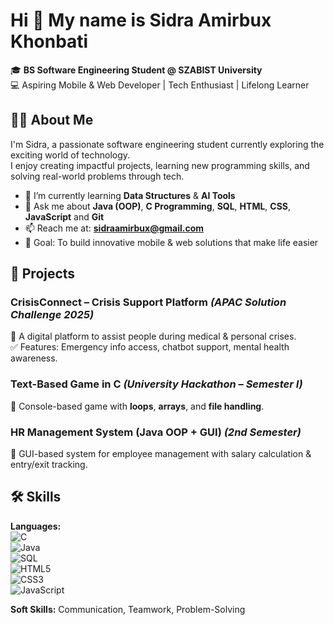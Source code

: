 # Hi 👋 My name is Sidra Amirbux Khonbati  

🎓 **BS Software Engineering Student @ SZABIST University**  
💻 Aspiring Mobile & Web Developer | Tech Enthusiast | Lifelong Learner  

## 👩‍💻 About Me  
I'm Sidra, a passionate software engineering student currently exploring the exciting world of technology.  
I enjoy creating impactful projects, learning new programming skills, and solving real-world problems through tech.  

- 🌱 I’m currently learning **Data Structures** & **AI Tools**
- 💬 Ask me about **Java (OOP)**, **C Programming**, **SQL**, **HTML**, **CSS**, **JavaScript** and **Git**  
- 📫 Reach me at: **sidraamirbux@gmail.com**  
- 🎯 Goal: To build innovative mobile & web solutions that make life easier  

## 🚀 Projects  
### **CrisisConnect – Crisis Support Platform** *(APAC Solution Challenge 2025)*  
📌 A digital platform to assist people during medical & personal crises.  
✅ Features: Emergency info access, chatbot support, mental health awareness.  
### **Text-Based Game in C** *(University Hackathon – Semester I)*  
📌 Console-based game with **loops**, **arrays**, and **file handling**.  
### **HR Management System (Java OOP + GUI)** *(2nd Semester)*  
📌 GUI-based system for employee management with salary calculation & entry/exit tracking.  

## 🛠 Skills  

**Languages:**  
![C](https://img.shields.io/badge/C-00599C?style=for-the-badge&logo=c&logoColor=white)  
![Java](https://img.shields.io/badge/Java-ED8B00?style=for-the-badge&logo=java&logoColor=white)  
![SQL](https://img.shields.io/badge/SQL-025E8C?style=for-the-badge&logo=postgresql&logoColor=white)  
![HTML5](https://img.shields.io/badge/HTML5-E34F26?style=for-the-badge&logo=html5&logoColor=white)  
![CSS3](https://img.shields.io/badge/CSS3-1572B6?style=for-the-badge&logo=css3&logoColor=white)  
![JavaScript](https://img.shields.io/badge/JavaScript-F7DF1E?style=for-the-badge&logo=javascript&logoColor=black)

**Soft Skills:** Communication, Teamwork, Problem-Solving  
